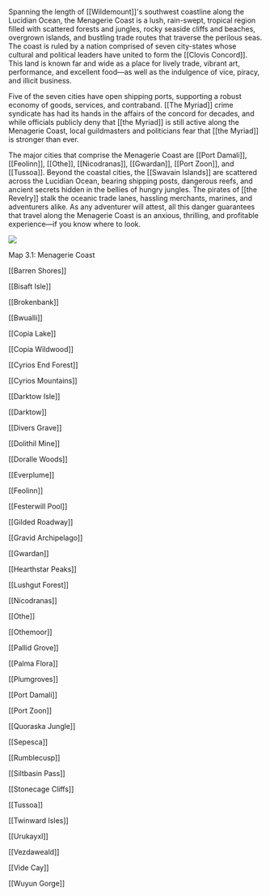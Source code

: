 Spanning the length of [[Wildemount]]'s southwest coastline along the Lucidian Ocean, the Menagerie Coast is a lush, rain-swept, tropical region filled with scattered forests and jungles, rocky seaside cliffs and beaches, overgrown islands, and bustling trade routes that traverse the perilous seas. The coast is ruled by a nation comprised of seven city-states whose cultural and political leaders have united to form the [[Clovis Concord]]. This land is known far and wide as a place for lively trade, vibrant art, performance, and excellent food—as well as the indulgence of vice, piracy, and illicit business.

Five of the seven cities have open shipping ports, supporting a robust economy of goods, services, and contraband. [[The Myriad]] crime syndicate has had its hands in the affairs of the concord for decades, and while officials publicly deny that [[the Myriad]] is still active along the Menagerie Coast, local guildmasters and politicians fear that [[the Myriad]] is stronger than ever.

The major cities that comprise the Menagerie Coast are [[Port Damali]], [[Feolinn]], [[Othe]], [[Nicodranas]], [[Gwardan]], [[Port Zoon]], and [[Tussoa]]. Beyond the coastal cities, the [[Swavain Islands]] are scattered across the Lucidian Ocean, bearing shipping posts, dangerous reefs, and ancient secrets hidden in the bellies of hungry jungles. The pirates of [[the Revelry]] stalk the oceanic trade lanes, hassling merchants, marines, and adventurers alike. As any adventurer will attest, all this danger guarantees that travel along the Menagerie Coast is an anxious, thrilling, and profitable experience—if you know where to look.

![](https://media.dndbeyond.com/compendium-images/egtw/yDOyqyOocErRgYJK/3.1-Menagerie-Coast.png)

Map 3.1: Menagerie Coast

[[Barren Shores]]

[[Bisaft Isle]]

[[Brokenbank]]

[[Bwualli]]

[[Copia Lake]]

[[Copia Wildwood]]

[[Cyrios End Forest]]

[[Cyrios Mountains]]

[[Darktow Isle]]

[[Darktow]]

[[Divers Grave]]

[[Dolithil Mine]]

[[Doralle Woods]]

[[Everplume]]

[[Feolinn]]

[[Festerwill Pool]]

[[Gilded Roadway]]

[[Gravid Archipelago]]

[[Gwardan]]

[[Hearthstar Peaks]]

[[Lushgut Forest]]

[[Nicodranas]]

[[Othe]]

[[Othemoor]]

[[Pallid Grove]]

[[Palma Flora]]

[[Plumgroves]]

[[Port Damali]]

[[Port Zoon]]

[[Quoraska Jungle]]

[[Sepesca]]

[[Rumblecusp]]

[[Siltbasin Pass]]

[[Stonecage Cliffs]]

[[Tussoa]]

[[Twinward Isles]]

[[Urukayxl]]

[[Vezdaweald]]

[[Vide Cay]]

[[Wuyun Gorge]]